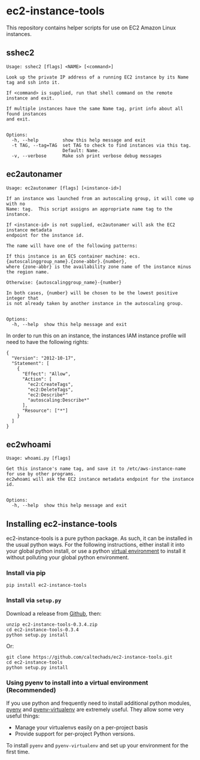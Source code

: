 # ec2-instance-tools

This repository contains helper scripts for use on EC2 Amazon Linux instances.


## sshec2 

```
Usage: sshec2 [flags] <NAME> [<command>]

Look up the private IP address of a running EC2 instance by its Name tag and ssh into it.

If <command> is supplied, run that shell command on the remote instance and exit.

If multiple instances have the same Name tag, print info about all found instances
and exit.


Options:
  -h, --help         show this help message and exit
  -t TAG, --tag=TAG  set TAG to check to find instances via this tag.
                     Default: Name.
  -v, --verbose      Make ssh print verbose debug messages
```

## ec2autonamer

```
Usage: ec2autonamer [flags] [<instance-id>]

If an instance was launched from an autoscaling group, it will come up with no
Name: tag.  This script assigns an appropriate name tag to the instance.

If <instance-id> is not supplied, ec2autonamer will ask the EC2 instance metadata 
endpoint for the instance id.

The name will have one of the following patterns:

If this instance is an ECS container machine: ecs.{autoscalinggroup_name}.{zone-abbr}.{number},
where {zone-abbr} is the availability zone name of the instance minus the region name.

Otherwise: {autoscalinggroup_name}-{number}

In both cases, {number} will be chosen to be the lowest positive integer that
is not already taken by another instance in the autoscaling group.


Options:
  -h, --help  show this help message and exit
```

In order to run this on an instance, the instances IAM instance profile will need to have
the following rights:

```
{
  "Version": "2012-10-17",
  "Statement": [
    {
      "Effect": "Allow",
      "Action": [
        "ec2:CreateTags",
        "ec2:DeleteTags",
        "ec2:Describe*"
        "autoscaling:Describe*"
      ],
      "Resource": ["*"]
    }
  ]
}
```

## ec2whoami

```
Usage: whoami.py [flags]

Get this instance's name tag, and save it to /etc/aws-instance-name for use by other programs.
ec2whoami will ask the EC2 instance metadata endpoint for the instance id.


Options:
  -h, --help  show this help message and exit
```

## Installing ec2-instance-tools

ec2-instance-tools is a pure python package.  As such, it can be installed in the
usual python ways.  For the following instructions, either install it into your
global python install, or use a python [virtual environment](https://python-guide-pt-br.readthedocs.io/en/latest/dev/virtualenvs/) to install it
without polluting your global python environment.

### Install via pip

```
pip install ec2-instance-tools
```

### Install via `setup.py`

Download a release from [Github](https://github.com/caltechads/ec2-instance-tools/releases), then:

```
unzip ec2-instance-tools-0.3.4.zip
cd ec2-instance-tools-0.3.4
python setup.py install
```

Or:

```
git clone https://github.com/caltechads/ec2-instance-tools.git
cd ec2-instance-tools
python setup.py install
```

### Using pyenv to install into a virtual environment (Recommended)

If you use python and frequently need to install additional python modules,
[pyenv](https://github.com/pyenv/pyenv) and [pyenv-virtualenv](https://github.com/pyenv/pyenv-virtualenv)
are extremely useful.  They allow some very useful things:

* Manage your virtualenvs easily on a per-project basis
* Provide support for per-project Python versions.

To install `pyenv` and `pyenv-virtualenv` and set up your environment for the
first time.
